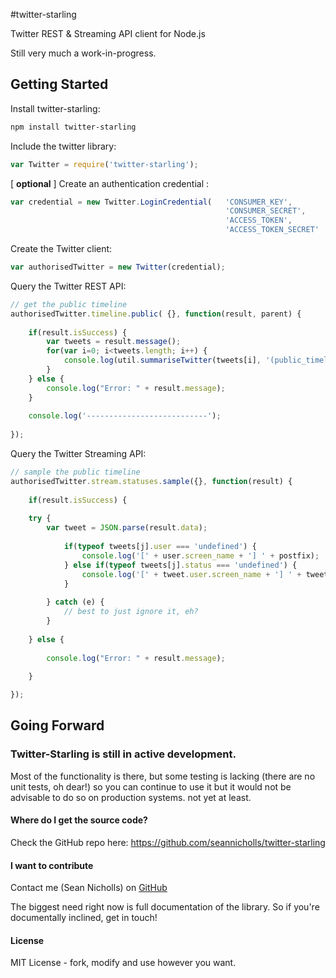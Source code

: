#twitter-starling

Twitter REST & Streaming API client for Node.js

Still very much a work-in-progress.


## Getting Started

Install twitter-starling:
```bash
npm install twitter-starling
```

Include the twitter library:
```javascript
var Twitter = require('twitter-starling');
```

[ **optional** ] Create an authentication credential :
```javascript
var credential = new Twitter.LoginCredential(   'CONSUMER_KEY',
                                                'CONSUMER_SECRET',
                                                'ACCESS_TOKEN',
                                                'ACCESS_TOKEN_SECRET'   );
```

Create the Twitter client:
```javascript
var authorisedTwitter = new Twitter(credential);
```

Query the Twitter REST API:

```javascript
// get the public timeline
authorisedTwitter.timeline.public( {}, function(result, parent) {
    
    if(result.isSuccess) {
        var tweets = result.message();
        for(var i=0; i<tweets.length; i++) {
            console.log(util.summariseTwitter(tweets[i], '(public_timeline) '));
        }
    } else {
        console.log("Error: " + result.message); 
    }
	
    console.log('---------------------------');
    
});
```

Query the Twitter Streaming API:

```javascript
// sample the public timeline
authorisedTwitter.stream.statuses.sample({}, function(result) {
    
    if(result.isSuccess) {
    
    try {
        var tweet = JSON.parse(result.data);
        
            if(typeof tweets[j].user === 'undefined') {
                console.log('[' + user.screen_name + '] ' + postfix);
            } else if(typeof tweets[j].status === 'undefined') {
                console.log('[' + tweet.user.screen_name + '] ' + tweet.text + postfix);
            }
        
        } catch (e) {
            // best to just ignore it, eh?
        }
        
    } else {
    
        console.log("Error: " + result.message);
    
    }

});
```

## Going Forward

### Twitter-Starling is still in active development. 

Most of the functionality is there, but some testing is lacking (there are no unit tests, oh dear!) so you can continue to use it but it would not be advisable to do so on production systems. not yet at least.

#### Where do I get the source code?
Check the GitHub repo here: https://github.com/seannicholls/twitter-starling

#### I want to contribute 
Contact me (Sean Nicholls) on [GitHub](https://github.com/seannicholls) 

The biggest need right now is full documentation of the library. So if you're documentally inclined, get in touch!

#### License
MIT License - fork, modify and use however you want.
